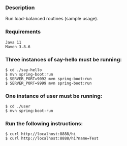 ### Description

Run load-balanced routines (sample usage).

### Requirements
```
Java 11
Maven 3.8.6
```

### Three instances of say-hello must be running:
```
$ cd ./say-hello
$ mvn spring-boot:run
$ SERVER_PORT=9092 mvn spring-boot:run
$ SERVER_PORT=9999 mvn spring-boot:run
```

### One instance of user must be running:
```
$ cd ./user
$ mvn spring:boot-run
```

### Run the following instructions:
```
$ curl http://localhost:8888/hi
$ curl http://localhost:8888/hi?name=Test
```